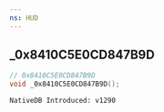 ```yaml
---
ns: HUD
---
```

## _0x8410C5E0CD847B9D

```c
// 0x8410C5E0CD847B9D
void _0x8410C5E0CD847B9D();
```

```
NativeDB Introduced: v1290
```

